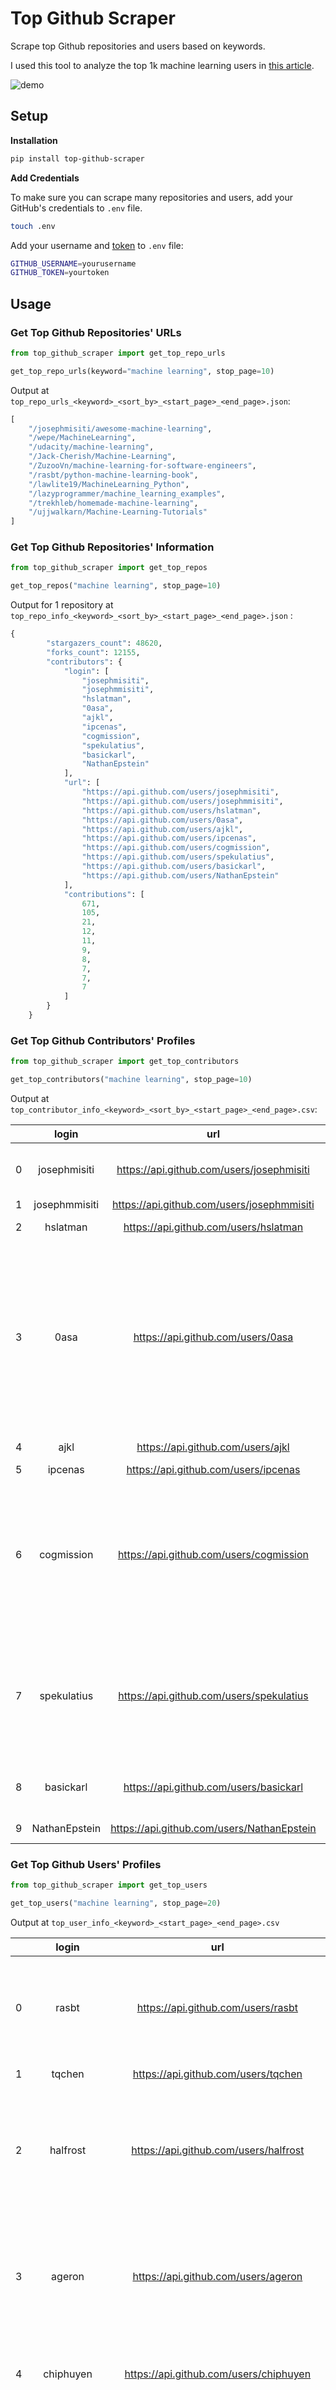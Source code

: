 # Top Github Scraper

Scrape top Github repositories and users based on keywords. 

I used this tool to analyze the top 1k machine learning users in [this article](https://towardsdatascience.com/i-scraped-more-than-1k-top-machine-learning-github-profiles-and-this-is-what-i-found-1ab4fb0c0474?sk=68156d6b1c05614d356645728fe02584).

![demo](https://github.com/khuyentran1401/top-github-scraper/blob/master/figures/demo.gif?raw=True)

## Setup

**Installation**
```bash
pip install top-github-scraper
```
**Add Credentials**

To make sure you can scrape many repositories and users, add your GitHub's credentials to `.env` file.
```bash
touch .env
```
Add your username and [token](https://docs.github.com/en/github/authenticating-to-github/creating-a-personal-access-token) to `.env` file:
```bash
GITHUB_USERNAME=yourusername
GITHUB_TOKEN=yourtoken
```
## Usage
### Get Top Github Repositories' URLs
```python
from top_github_scraper import get_top_repo_urls

get_top_repo_urls(keyword="machine learning", stop_page=10)
```

Output at `top_repo_urls_<keyword>_<sort_by>_<start_page>_<end_page>.json`:
```python
[
    "/josephmisiti/awesome-machine-learning",
    "/wepe/MachineLearning",
    "/udacity/machine-learning",
    "/Jack-Cherish/Machine-Learning",
    "/ZuzooVn/machine-learning-for-software-engineers",
    "/rasbt/python-machine-learning-book",
    "/lawlite19/MachineLearning_Python",
    "/lazyprogrammer/machine_learning_examples",
    "/trekhleb/homemade-machine-learning",
    "/ujjwalkarn/Machine-Learning-Tutorials"
]
```

### Get Top Github Repositories' Information
```python
from top_github_scraper import get_top_repos

get_top_repos("machine learning", stop_page=10)
```
Output for 1 repository at `top_repo_info_<keyword>_<sort_by>_<start_page>_<end_page>.json` :
```python
{
        "stargazers_count": 48620,
        "forks_count": 12155,
        "contributors": {
            "login": [
                "josephmisiti",
                "josephmmisiti",
                "hslatman",
                "0asa",
                "ajkl",
                "ipcenas",
                "cogmission",
                "spekulatius",
                "basickarl",
                "NathanEpstein"
            ],
            "url": [
                "https://api.github.com/users/josephmisiti",
                "https://api.github.com/users/josephmmisiti",
                "https://api.github.com/users/hslatman",
                "https://api.github.com/users/0asa",
                "https://api.github.com/users/ajkl",
                "https://api.github.com/users/ipcenas",
                "https://api.github.com/users/cogmission",
                "https://api.github.com/users/spekulatius",
                "https://api.github.com/users/basickarl",
                "https://api.github.com/users/NathanEpstein"
            ],
            "contributions": [
                671,
                105,
                21,
                12,
                11,
                9,
                8,
                7,
                7,
                7
            ]
        }
    }
```

### Get Top Github Contributors' Profiles
```python
from top_github_scraper import get_top_contributors

get_top_contributors("machine learning", stop_page=10)
```
Output at `top_contributor_info_<keyword>_<sort_by>_<start_page>_<end_page>.csv`:

|| login | url | type | name | company | location | email | hireable | bio | public_repos | public_gists | followers |following
| ------------- |:-------------:|:-------------:| :-----:| :-------------:|:-------------:|:-------------:|:-------------:|:-------------:|:-------------:|:-------------:|:-------------:|:-------------:|:-------------:|
| 0 | josephmisiti | https://api.github.com/users/josephmisiti | User | Joseph Misiti | Math & Pencil |"Brooklyn, NY"|  | True | Mathematician & Co-founder of Math & Pencil|229|142|2705|275
1|josephmmisiti|https://api.github.com/users/josephmmisiti|User|||||||0|0|2|0
2|hslatman|https://api.github.com/users/hslatman|User|Herman Slatman|DistributIT|||||133|20|469|67
3|0asa|https://api.github.com/users/0asa|User|Vincent Botta| | Belgium|||"Innovation Engineer @evs-broadcast, previously Data Scientist @kensuio, E-Marketing Tools Manager @Diagenode, cofounder @Antibody-Adviser and photographer"|35|15|25|16
4|ajkl|https://api.github.com/users/ajkl|User|Ajinkya Kale|||kaleajinkya@gmail.com|||58|1|29|4
5|ipcenas|https://api.github.com/users/ipcenas|User|||||||79|0|1|0
6|cogmission|https://api.github.com/users/cogmission|User|David Ray||Third planet from the sun...|cognitionmission@gmail.com||Humanity's freedom and abundance through the pursuit of technological innovation in the area of cognitive applications - Cognition Mission|30|19|54|44
7|spekulatius|https://api.github.com/users/spekulatius|User|Peter Thaleikis|@bringyourownideas |127.0.0.1||True|Software engineer focused on solutions using open source and simply filling in the gaps to fulfill the requirements.|42|1|232|920
8|basickarl|https://api.github.com/users/basickarl|User|Karl Morrison||"Malmö, Sweden"|karl@basickarl.io||The question is: Will you take me seriously|5|1|12|6
9|NathanEpstein|https://api.github.com/users/NathanEpstein|User|Nathan Epstein||"New York, NY"|nathanepst@gmail.com|True||23|12|208|0

### Get Top Github Users' Profiles
```python
from top_github_scraper import get_top_users

get_top_users("machine learning", stop_page=20)
```
Output at `top_user_info_<keyword>_<start_page>_<end_page>.csv`

|| login | url | type | name | company | location | email | hireable | bio | public_repos | public_gists | followers |following
| ------------- |:-------------:|:-------------:| :-----:| :-------------:|:-------------:|:-------------:|:-------------:|:-------------:|:-------------:|:-------------:|:-------------:|:-------------:|:-------------:|
0|rasbt|https://api.github.com/users/rasbt|User|Sebastian Raschka|UW-Madison|"Madison, WI"|||"Machine Learning researcher & open source contributor. Author of ""Python Machine Learning."" Asst. Prof. of Statistics @ UW-Madison."|71|5|13888|35
1|tqchen|https://api.github.com/users/tqchen|User|Tianqi Chen|"CMU, OctoML"||||Large scale Machine Learning|28|1|8611|126
2|halfrost|https://api.github.com/users/halfrost|User|halfrost|@Alibaba | Shanghai China|i@halfrost.com||💪天道酬勤，勤能补拙。博观而约取，厚积而薄发。Gopher / Rustacean / iOS Dev. / Machine Learning / Retired acmer / Math / Philosophy / Technical Writer.|22|0|8566|314
3|ageron|https://api.github.com/users/ageron|User|Aurélien Geron||Paris|||Author of the book Hands-On Machine Learning with Scikit-Learn and TensorFlow. Former PM of YouTube video classification and founder & CTO of a telco operator.|43|16|8383|2
4|chiphuyen|https://api.github.com/users/chiphuyen|User|Chip Huyen|https://snorkel.ai|"Mountain View, CA"||True|Developing tools and best practices for machine learning production.|19|1|7839|15
5|rhiever|https://api.github.com/users/rhiever|User|Randy Olson|FOXO BioScience|"Vancouver, WA"|rso@randalolson.com||"Chief Data Scientist, @FOXOBioScience. AI, Machine Learning, and Data Visualization specialist. Community leader for /r/DataIsBeautiful."|77|17|5363|13
6|lexfridman|https://api.github.com/users/lexfridman|User|Lex Fridman|MIT|"Cambridge, MA"|||"AI researcher working on autonomous vehicles, human-robot interaction, and machine learning at MIT and beyond."|2|0|5031|0
7|eriklindernoren|https://api.github.com/users/eriklindernoren|User|Erik Linder-Norén||"Stockholm, Sweden"|eriklindernoren@gmail.com||"ML engineer at Apple. Excited about machine learning, basketball and building things."|24|0|3764|11
8|roboticcam|https://api.github.com/users/roboticcam|User|A/Prof Richard Xu                 徐亦达教授|University of Technology Sydney|Sydney Australia|||"I am an A/Professor in Machine Learning at UTS. manage a large research team of postdoc, PhD students close to 30 people"|10|0|3561|0
9|ogrisel|https://api.github.com/users/ogrisel|User|Olivier Grisel|Inria|"Paris, France"|olivier.grisel@ensta.org||Machine Learning Engineer a Inria Saclay (Parietal team).|174|93|3237|116

### Parameters

* **get_top_urls**
    * `keyword` : str
        Keyword to search for (.i.e, machine learning)
    * `sort_by`: str 
        sort by best match or most stars, by default `''`, which will sort by best match. 
        Use `'stars'` to sort by most stars.
    * `save_path` : str, optional
        where to save the output file, by default `"top_repo_urls"`
    * `start_page` : int, optional
        page number to start scraping from, by default `1`
    * `stop_page` : int, optional
        page number of the last page to scrape, by default `10`
* **get_top_repos**
    * `keyword` : str
        Keyword to search for (.i.e, machine learning)
    * `sort_by`: str 
        sort by best match or most stars, by default `''`, which will sort by best match. 
        Use `'stars'` to sort by most stars.
    * `max_n_top_contributors`: int
        number of top contributors in each repository to scrape from, by default `10`
    * `start_page` : int, optional
        page number to start scraping from, by default `1`
    * `stop_page` : int, optional
        page number of the last page to scrape, by default `10`
    * `url_save_path` : str, optional
        where to save the output file of URLs, by default `"top_repo_urls"`
    * `repo_save_path` : str, optional
        where to save the output file of repositories' information, by default `"top_repo_info"`
* **get_top_contributors**
    * `keyword` : str
        Keyword to search for (.i.e, machine learning)
    * `sort_by`: str 
        sort by best match or most stars, by default `''`, which will sort by best match. 
        Use `'stars'` to sort by most stars.
    * `max_n_top_contributors`: int
        number of top contributors in each repository to scrape from, by default `10`
    * `start_page` : int, optional
        page number to start scraping from, by default `1`
    * `stop_page` : int, optional
        page number of the last page to scrape, by default `10`
    * `get_user_info_only`: bool, optional
        whether to get the information of only contributors or to get the information of both contributors 
        and repositories contributors were scraped from, by default `True`, which means to get only contributors' information
    * `url_save_path` : str, optional
        where to save the output file of URLs, by default `"top_repo_urls"`
    * `repo_save_path` : str, optional
        where to save the output file of repositories' information, by default `"top_repo_info"` 
    * `user_save_path` : str, optional
        where to save the output file of users' profiles, by default `"top_contributor_info"`
* **get_top_users**
    * `keyword` : str
        Keyword to search for (.i.e, machine learning)
    * `sort_by`: str 
        sort by best match or most stars, by default '', which will sort by best match. 
        Use 'stars' to sort by most stars.
    * `max_n_top_contributors`: int
        number of top contributors in each repository to scrape from, by default `10`
    * `start_page` : int, optional
        page number to start scraping from, by default `1`
    * `stop_page` : int, optional
        page number of the last page to scrape, by default `10`
    * `url_save_path` : str, optional
        where to save the output file of URLs, by default `"top_repo_urls"`
    * `repo_save_path` : str, optional
        where to save the output file of repositories' information, by default `"top_repo_info"`
    * `user_save_path` : str, optional
        where to save the output file of users' profiles, by default `"top_contributor_info"`
* **get_top_user_urls**
    * `keyword` : str
        Keyword to search for (.i.e, machine learning)
    * `save_path` : str, optional
        where to save the output file, by default `"top_repo_urls"`
    * `start_page` : int, optional
        page number to start scraping from, by default `1`
    * `stop_page` : int, optional
        page number of the last page to scrape, by default `10`
## How the Data is Scraped

`top-github-scraper` scrapes the owners as well as the contributors of the top repositories that pop up in the search when searching for a specific keyword on GitHub.

![image](https://github.com/khuyentran1401/top-github-scraper/blob/master/figures/machine_learning_results.png?raw=True)

For each user, `top-github-scraper` scrapes 16 data points:
* `login`: username
* `url`: URL of the user
* `type`: Whether this account is a user or an organization
* `name`: Name of the user
* `company`: User's company
* `location`: User's location
* `email`: User's email
* `hireable`: Whether the user is hireable
* `bio`: Short description of the user
* `public_repos`: Number of public repositories the user has (including forked repositories)
* `public_gists`: Number of public repositories the user has (including forked gists)
* `followers`: Number of followers the user has
* `following`: Number of people the user is following

